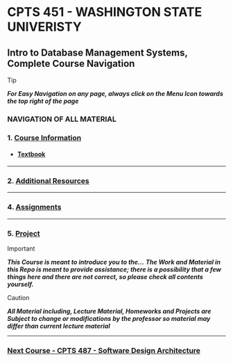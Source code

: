 # CPTS 451 - WASHINGTON STATE UNIVERISTY
## Intro to Database Management Systems, Complete Course Navigation

> [!TIP]
> ***For Easy Navigation on any page, always click on the Menu Icon towards the top right of the page***

### NAVIGATION OF ALL MATERIAL 

### 1. [Course Information](https://github.com/MarkShinozaki/CPTS451-DatabaseSystems/tree/Course-Information)
  - #### [Textbook](https://github.com/MarkShinozaki/CPTS451-DatabaseSystems/tree/Textbook)
--- 
### 2. [Additional Resources](https://github.com/MarkShinozaki/CPTS451-DatabaseSystems/tree/Additional-Resources)

---
### 4. [Assignments](https://github.com/MarkShinozaki/CPTS451-DatabaseSystems/tree/Assignments)

---
### 5. [Project](https://github.com/MarkShinozaki/CPTS451-DatabaseSystems/tree/Project)


> [!IMPORTANT]
> ***This Course is meant to introduce you to the...***
> ***The Work and Material in this Repo is meant to provide assistance; there is a possibility that a few things here and there are not correct, so please check all contents yourself.***


> [!CAUTION]
> ***All Material including, Lecture Material, Homeworks and Projects are Subject to change or modifications by the professor so material may differ than current lecture material***

---

### [Next Course - CPTS 487 - Software Design Architecture ](https://github.com/MarkShinozaki/CPTS487-SoftwareDesign-Architecture)
